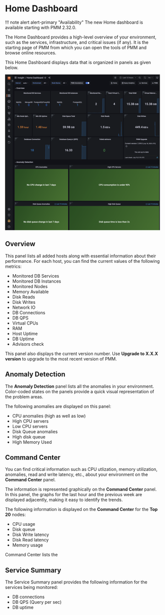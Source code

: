 # Home Dashboard

!!! note alert alert-primary "Availability"
    The new Home dashboard is available starting with PMM 2.32.0.

The Home Dashboard provides a high-level overview of your environment, such as the services, infrastructure, and critical issues (if any). It is the starting page of PMM from which you can open the tools of PMM and browse online resources.

This Home Dashboard displays data that is organized in panels as given below.


![!image](../../images/PMM_Home_Dashboard.png)


## Overview

This panel lists all added hosts along with essential information about their performance. For each host, you can find the current values of the following metrics:


* Monitored DB Services
* Monitored DB Instances
* Monitored Nodes
* Memory Available
* Disk Reads
* Disk Writes
* Network IO
* DB Connections
* DB QPS
* Virtual CPUs
* RAM
* Host Uptime
* DB Uptime
* Advisors check

 This panel also displays the current version number. Use **Upgrade to X.X.X version** to upgrade to the most recent version of PMM.


## Anomaly Detection

The **Anomaly Detection** panel lists all the anomalies in your environment. Color-coded states on the panels provide a quick visual representation of the problem areas.

The following anomalies are displayed on this panel:

* CPU anomalies (high as well as low)
* High CPU servers
* Low CPU servers
* Disk Queue anomalies
* High disk queue
* High Memory Used


## Command Center

You can find critical information such as CPU utlization, memory utilization, anomalies, read and write latency, etc., about your environment on the **Command Center** panel. 

The information is represented graphically on the **Command Center** panel. In this panel, the graphs for the last hour and the previous week are displayed adjacently, making it easy to identify the trends.

The following information is displayed on the **Command Center** for the **Top 20** nodes:

* CPU usage
* Disk queue
* Disk Write latency
* Disk Read latency
* Memory usage

Command Center lists the 

## Service Summary

The Service Summary panel provides the following information for the services being monitored:

* DB connections
* DB QPS (Query per sec)
* DB uptime



